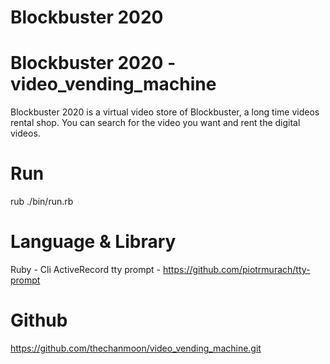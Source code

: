 Blockbuster 2020
===========================================
# Blockbuster 2020 - video_vending_machine
Blockbuster 2020 is a virtual video store of Blockbuster, a long time videos rental shop.
You can search for the video you want and rent the digital videos.

# Run
rub ./bin/run.rb

# Language & Library
Ruby - Cli
ActiveRecord
tty prompt - https://github.com/piotrmurach/tty-prompt

# Github

https://github.com/thechanmoon/video_vending_machine.git

